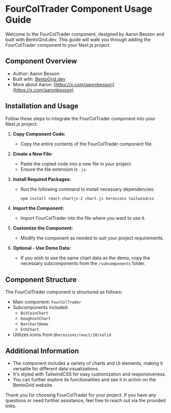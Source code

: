 # FourColTrader Component Usage Guide

Welcome to the FourColTrader component, designed by Aaron Besson and built with BentoGrid.dev. This guide will walk you through adding the FourColTrader component to your Next.js project.

## Component Overview

- Author: Aaron Besson
- Built with: [BentoGrid.dev](https://bentogrid.dev/gallery)
- More about Aaron: [https://x.com/aaronbesson](https://x.com/aaronbesson)

## Installation and Usage

Follow these steps to integrate the FourColTrader component into your Next.js project:

1. **Copy Component Code:**
   - Copy the entire contents of the FourColTrader component file.

2. **Create a New File:**
   - Paste the copied code into a new file in your project.
   - Ensure the file extension is `.js`.

3. **Install Required Packages:**
   - Run the following command to install necessary dependencies:
     ```bash
     npm install react-chartjs-2 chart.js heroicons tailwindcss
     ```

4. **Import the Component:**
   - Import FourColTrader into the file where you want to use it.

5. **Customize the Component:**
   - Modify the component as needed to suit your project requirements.

6. **Optional - Use Demo Data:**
   - If you wish to use the same chart data as the demo, copy the necessary subcomponents from the `/subcomponents` folder.

## Component Structure

The FourColTrader component is structured as follows:

- Main component: `FourColTrader`
- Subcomponents included:
  - `BitCoinChart`
  - `DoughnutChart`
  - `BarChartDemo`
  - `EthChart`
- Utilizes icons from `@heroicons/react/20/solid`

## Additional Information

- The component includes a variety of charts and UI elements, making it versatile for different data visualizations.
- It's styled with TailwindCSS for easy customization and responsiveness.
- You can further explore its functionalities and see it in action on the BentoGrid website.

Thank you for choosing FourColTrader for your project. If you have any questions or need further assistance, feel free to reach out via the provided links.
